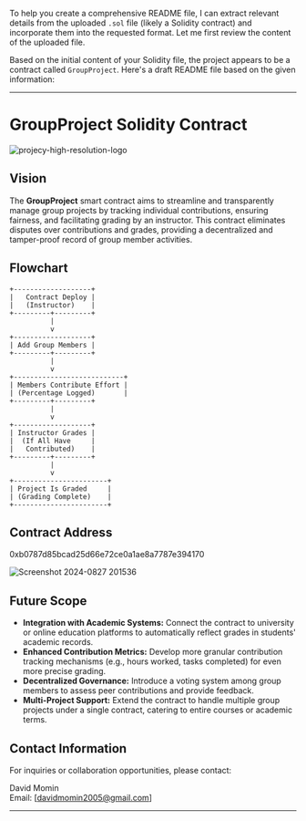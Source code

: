To help you create a comprehensive README file, I can extract relevant details from the uploaded `.sol` file (likely a Solidity contract) and incorporate them into the requested format. Let me first review the content of the uploaded file.

Based on the initial content of your Solidity file, the project appears to be a contract called `GroupProject`. Here's a draft README file based on the given information:

---

# GroupProject Solidity Contract

![projecy-high-resolution-logo](https://github.com/user-attachments/assets/48766ec7-91c9-4dc9-84d7-c7524382b0c7)


## Vision
The **GroupProject** smart contract aims to streamline and transparently manage group projects by tracking individual contributions, ensuring fairness, and facilitating grading by an instructor. This contract eliminates disputes over contributions and grades, providing a decentralized and tamper-proof record of group member activities.

## Flowchart

```plaintext
+-------------------+
|   Contract Deploy |
|   (Instructor)    |
+---------+---------+
          |
          v
+-------------------+
| Add Group Members |
+---------+---------+
          |
          v
+---------------------------+
| Members Contribute Effort |
| (Percentage Logged)       |
+---------+---------+
          |
          v
+-------------------+
| Instructor Grades |
|  (If All Have     |
|   Contributed)    |
+---------+---------+
          |
          v
+-----------------------+
| Project Is Graded     |
| (Grading Complete)    |
+-----------------------+
```

## Contract Address
0xb0787d85bcad25d66e72ce0a1ae8a7787e394170

![Screenshot 2024-0827 201536](https://github.com/user-attachments/assets/690ac4e9-cd77-4716-9426-e3ce7db20aad)


## Future Scope
- **Integration with Academic Systems:** Connect the contract to university or online education platforms to automatically reflect grades in students' academic records.
- **Enhanced Contribution Metrics:** Develop more granular contribution tracking mechanisms (e.g., hours worked, tasks completed) for even more precise grading.
- **Decentralized Governance:** Introduce a voting system among group members to assess peer contributions and provide feedback.
- **Multi-Project Support:** Extend the contract to handle multiple group projects under a single contract, catering to entire courses or academic terms.

## Contact Information
For inquiries or collaboration opportunities, please contact:

David Momin  
Email: [davidmomin2005@gmail.com]  

---
